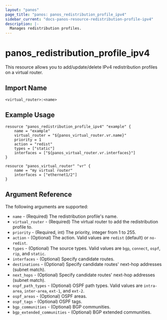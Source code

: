 ```yaml
---
layout: "panos"
page_title: "panos: panos_redistribution_profile_ipv4"
sidebar_current: "docs-panos-resource-redistribution-profile-ipv4"
description: |-
  Manages redistribution profiles.
---
```


# panos_redistribution_profile_ipv4

This resource allows you to add/update/delete IPv4 redistribution profiles
on a virtual router.


## Import Name

```
<virtual_router>:<name>
```


## Example Usage

```hcl
resource "panos_redistribution_profile_ipv4" "example" {
    name = "example"
    virtual_router = "${panos_virtual_router.vr.name}"
    priority = 1
    action = "redist"
    types = ["static"]
    interfaces = ["${panos_virtual_router.vr.interfaces}"]
}

resource "panos_virtual_router" "vr" {
    name = "my virtual router"
    interfaces = ["ethernet1/2"]
}
```

## Argument Reference

The following arguments are supported:

* `name` - (Required) The redistribution profile's name.
* `virtual_router` - (Required) The virtual router to add the
  redistribution profile to.
* `priority` - (Required, int) The priority, integer from 1 to 255.
* `action` - (Optional) The action.  Valid values are `redist` (default) or
  `no-redist`.
* `types` - (Optional) The source types.  Valid values are `bgp`, `connect`,
  `ospf`, `rip`, and `static`.
* `interfaces` - (Optional) Specify candidate routes.
* `destinations` - (Optional) Specify candidate routes' next-hop addresses
  (subnet match).
* `next_hops` - (Optional) Specify candidate routes' next-hop addresses
  (subnet match).
* `ospf_path_types` - (Optional) OSPF path types.  Valid values are
  `intra-area`, `inter-area`, `ext-1`, and `ext-2`.
* `ospf_areas` - (Optional) OSPF areas.
* `ospf_tags` - (Optional) OSPF tags.
* `bgp_communities` - (Optional) BGP communities.
* `bgp_extended_communities` - (Optional) BGP extended communities.
